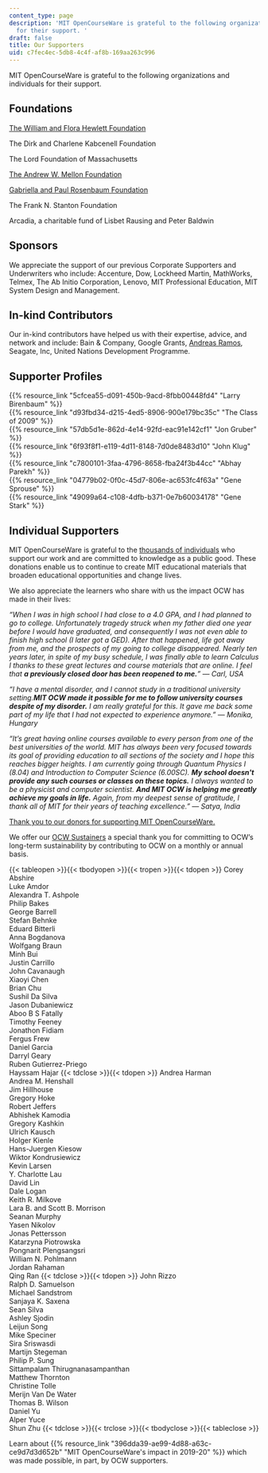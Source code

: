 ```yaml
---
content_type: page
description: 'MIT OpenCourseWare is grateful to the following organizations and individuals
  for their support. '
draft: false
title: Our Supporters
uid: c7fec4ec-5db8-4c4f-af8b-169aa263c996
---
```

MIT OpenCourseWare is grateful to the following organizations and individuals for their support. 

## **Foundations**

[The William and Flora Hewlett Foundation](http://www.hewlett.org/?utm_source=our-supporters&utm_medium=hewlett&utm_campaign=text_hewlett)

The Dirk and Charlene Kabcenell Foundation

The Lord Foundation of Massachusetts

[The Andrew W. Mellon Foundation](http://www.mellon.org/?utm_source=our-supporters&utm_medium=mellon&utm_campaign=text_mellon)

[Gabriella and Paul Rosenbaum Foundation](http://www.rosenbaum-foundation.org/?utm_source=our-supporters&utm_medium=rosenbaum&utm_campaign=text_rosenbaum)

The Frank N. Stanton Foundation

Arcadia, a charitable fund of Lisbet Rausing and Peter Baldwin

## **Sponsors**

We appreciate the support of our previous Corporate Supporters and Underwriters who include: Accenture, Dow, Lockheed Martin, MathWorks, Telmex, The Ab Initio Corporation, Lenovo, MIT Professional Education, MIT System Design and Management.

## **In-kind Contributors**

Our in-kind contributors have helped us with their expertise, advice, and network and include: Bain & Company, Google Grants, [Andreas Ramos](http://andreas.com/), Seagate, Inc, United Nations Development Programme.

## **Supporter Profiles**

{{% resource_link "5cfcea55-d091-450b-9acd-8fbb00448fd4" "Larry Birenbaum" %}}       
{{% resource_link "d93fbd34-d215-4ed5-8906-900e179bc35c" "The Class of 2009" %}}       
{{% resource_link "57db5d1e-862d-4e14-92fd-eac91e142cf1" "Jon Gruber" %}}       
{{% resource_link "6f93f8f1-e119-4d11-8148-7d0de8483d10" "John Klug" %}}       
{{% resource_link "c7800101-3faa-4796-8658-fba24f3b44cc" "Abhay Parekh" %}}           
{{% resource_link "04779b02-0f0c-45d7-806e-ac653fc4f63a" "Gene Sprouse" %}}           
{{% resource_link "49099a64-c108-4dfb-b371-0e7b60034178" "Gene Stark" %}}

## **Individual Supporters**

MIT OpenCourseWare is grateful to the [thousands of individuals](https://giving.mit.edu/recognition/) who support our work and are committed to knowledge as a public good. These donations enable us to continue to create MIT educational materials that broaden educational opportunities and change lives.

We also appreciate the learners who share with us the impact OCW has made in their lives:

*“When I was in high school I had close to a 4.0 GPA, and I had planned to go to college. Unfortunately tragedy struck when my father died one year before I would have graduated, and consequently I was not even able to finish high school (I later got a GED). After that happened, life got away from me, and the prospects of my going to college disappeared. Nearly ten years later, in spite of my busy schedule, I was finally able to learn Calculus I thanks to these great lectures and course materials that are online. I feel that **a previously closed door has been reopened to me.**” — Carl, USA*

*“I have a mental disorder, and I cannot study in a traditional university setting.**MIT OCW made it possible for me to follow university courses despite of my disorder.** I am really grateful for this. It gave me back some part of my life that I had not expected to experience anymore.” — Monika, Hungary*

*“It’s great having online courses available to every person from one of the best universities of the world. MIT has always been very focused towards its goal of providing education to all sections of the society and I hope this reaches bigger heights. I am currently going through Quantum Physics I (8.04) and Introduction to Computer Science (6.00SC). **My school doesn't provide any such courses or classes on these topics.** I always wanted to be a physicist and computer scientist. **And MIT OCW is helping me greatly achieve my goals in life.** Again, from my deepest sense of gratitude, I thank all of MIT for their years of teaching excellence.” — Satya, India*

[Thank you to our donors for supporting MIT OpenCourseWare.](https://giving.mit.edu/recognition/)

We offer our [OCW Sustainers](https://giving.mit.edu/give/to/ocw-sustainer/) a special thank you for committing to OCW’s long-term sustainability by contributing to OCW on a monthly or annual basis.

{{< tableopen >}}{{< tbodyopen >}}{{< tropen >}}{{< tdopen >}}
Corey Abshire           
Luke Amdor           
Alexandra T. Ashpole           
Philip Bakes           
George Barrell           
Stefan Behnke           
Eduard Bitterli           
Anna Bogdanova           
Wolfgang Braun           
Minh Bui           
Justin Carrillo           
John Cavanaugh           
Xiaoyi Chen           
Brian Chu           
Sushil Da Silva           
Jason Dubaniewicz           
Aboo B S Fatally           
Timothy Feeney           
Jonathon Fidiam           
Fergus Frew           
Daniel Garcia           
Darryl Geary           
Ruben Gutierrez-Priego           
Hayssam Hajar
{{< tdclose >}}{{< tdopen >}}
Andrea Harman           
Andrea M. Henshall           
Jim Hillhouse           
Gregory Hoke           
Robert Jeffers           
Abhishek Kamodia           
Gregory Kashkin           
Ulrich Kausch           
Holger Kienle           
Hans-Juergen Kiesow           
Wiktor Kondrusiewicz           
Kevin Larsen           
Y. Charlotte Lau           
David Lin           
Dale Logan           
Keith R. Milkove           
Lara B. and Scott B. Morrison           
Seanan Murphy           
Yasen Nikolov           
Jonas Pettersson           
Katarzyna Piotrowska           
Pongnarit Plengsangsri           
William N. Pohlmann           
Jordan Rahaman           
Qing Ran
{{< tdclose >}}{{< tdopen >}}
John Rizzo           
Ralph D. Samuelson           
Michael Sandstrom           
Sanjaya K. Saxena           
Sean Silva           
Ashley Sjodin           
Leijun Song           
Mike Speciner           
Sira Sriswasdi           
Martijn Stegeman           
Philip P. Sung           
Sittampalam Thirugnanasampanthan           
Matthew Thornton           
Christine Tolle           
Merijn Van De Water           
Thomas B. Wilson           
Daniel Yu           
Alper Yuce           
Shun Zhu
{{< tdclose >}}{{< trclose >}}{{< tbodyclose >}}{{< tableclose >}}

Learn about {{% resource_link "396dda39-ae99-4d88-a63c-ce9d7d3d652b" "MIT OpenCourseWare's impact in 2019-20" %}} which was made possible, in part, by OCW supporters.